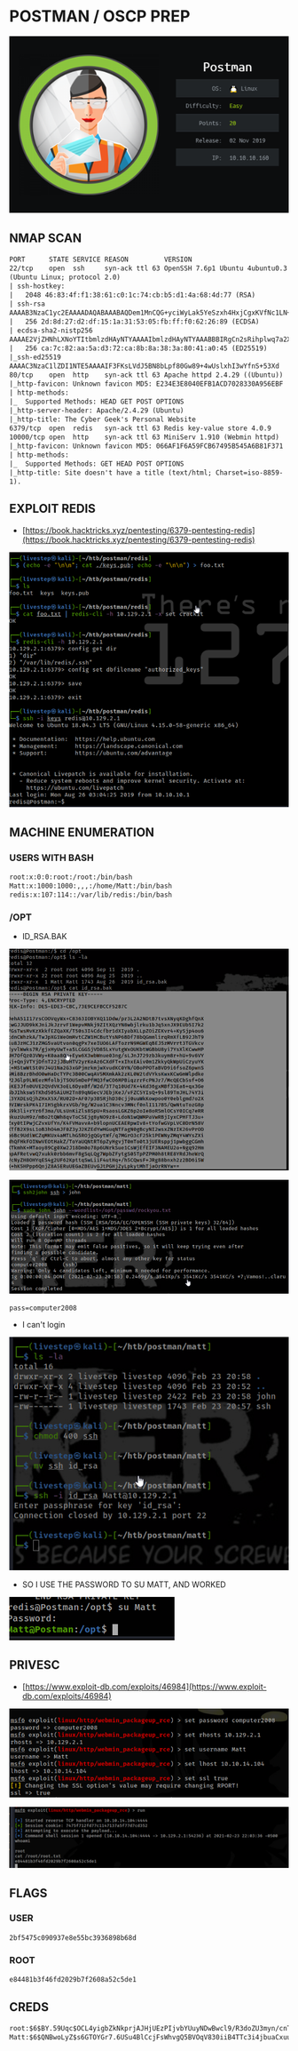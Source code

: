 # POSTMAN / OSCP PREP

![](../.gitbook/assets/f218bd8d1f1f44baa0de3547b8e682b3.png)

## NMAP SCAN

```text
PORT      STATE SERVICE REASON         VERSION
22/tcp    open  ssh     syn-ack ttl 63 OpenSSH 7.6p1 Ubuntu 4ubuntu0.3 (Ubuntu Linux; protocol 2.0)
| ssh-hostkey: 
|   2048 46:83:4f:f1:38:61:c0:1c:74:cb:b5:d1:4a:68:4d:77 (RSA)
| ssh-rsa AAAAB3NzaC1yc2EAAAADAQABAAABAQDem1MnCQG+yciWyLak5YeSzxh4HxjCgxKVfNc1LN+vE1OecEx+cu0bTD5xdQJmyKEkpZ+AVjhQo/esF09a94eMNKcp+bhK1g3wqzLyr6kwE0wTncuKD2bA9LCKOcM6W5GpHKUywB5A/TMPJ7UXeygHseFUZEa+yAYlhFKTt6QTmkLs64sqCna+D/cvtKaB4O9C+DNv5/W66caIaS/B/lPeqLiRoX1ad/GMacLFzqCwgaYeZ9YBnwIstsDcvK9+kCaUE7g2vdQ7JtnX0+kVlIXRi0WXta+BhWuGFWtOV0NYM9IDRkGjSXA4qOyUOBklwvienPt1x2jBrjV8v3p78Tzz
|   256 2d:8d:27:d2:df:15:1a:31:53:05:fb:ff:f0:62:26:89 (ECDSA)
| ecdsa-sha2-nistp256 AAAAE2VjZHNhLXNoYTItbmlzdHAyNTYAAAAIbmlzdHAyNTYAAABBBIRgCn2sRihplwq7a2XuFsHzC9hW+qA/QsZif9QKAEBiUK6jv/B+UxDiPJiQp3KZ3tX6Arff/FC0NXK27c3EppI=
|   256 ca:7c:82:aa:5a:d3:72:ca:8b:8a:38:3a:80:41:a0:45 (ED25519)
|_ssh-ed25519 AAAAC3NzaC1lZDI1NTE5AAAAIF3FKsLVdJ5BN8bLpf80Gw89+4wUslxhI3wYfnS+53Xd
80/tcp    open  http    syn-ack ttl 63 Apache httpd 2.4.29 ((Ubuntu))
|_http-favicon: Unknown favicon MD5: E234E3E8040EFB1ACD7028330A956EBF
| http-methods: 
|_  Supported Methods: HEAD GET POST OPTIONS
|_http-server-header: Apache/2.4.29 (Ubuntu)
|_http-title: The Cyber Geek's Personal Website
6379/tcp  open  redis   syn-ack ttl 63 Redis key-value store 4.0.9
10000/tcp open  http    syn-ack ttl 63 MiniServ 1.910 (Webmin httpd)
|_http-favicon: Unknown favicon MD5: 066AF1F6A59FCB67495B545A6B81F371
| http-methods: 
|_  Supported Methods: GET HEAD POST OPTIONS
|_http-title: Site doesn't have a title (text/html; Charset=iso-8859-1).
```

## EXPLOIT REDIS

* [https://book.hacktricks.xyz/pentesting/6379-pentesting-redis](https://book.hacktricks.xyz/pentesting/6379-pentesting-redis)

![](../.gitbook/assets/765126357faa457e8529d1f545bfed30.png)

## MACHINE ENUMERATION

### USERS WITH BASH

```text
root:x:0:0:root:/root:/bin/bash
Matt:x:1000:1000:,,,:/home/Matt:/bin/bash
redis:x:107:114::/var/lib/redis:/bin/bash
```

### /OPT

* ID\_RSA.BAK

![](../.gitbook/assets/4bfa642adceb4d218d874aed9d9f68ff.png)

![](../.gitbook/assets/83cd1cf4616a423093dc76ff8a454f70.png)

```text
pass=computer2008
```

* I can't login 

![](../.gitbook/assets/4e26a299114446cba3d55f4a186627d3.png)

* SO I USE THE PASSWORD TO SU MATT, AND WORKED

![](../.gitbook/assets/d5205921cece4b028fd90420ee0f36ae.png)

## PRIVESC

* [https://www.exploit-db.com/exploits/46984](https://www.exploit-db.com/exploits/46984)

![](../.gitbook/assets/f82bef6871b44eff85bd2e0154ea732e.png)

![](../.gitbook/assets/ebfefe1f4d014a9a9d0eda22b6338771.png)

## FLAGS

### USER

```text
2bf5475c090937e8e55bc3936898b68d
```

### ROOT

```text
e84481b3f46fd2029b7f2608a52c5de1
```

## CREDS

```text
root:$6$BY.59Uqc$OCL4yigbZkNkprjAJHjUEzPIjvbYUuyNDwBwcl9/R3doZU3myn/cnTakyFmQRUrbiqwdxTfYs/MmYmLOCmROS1:18134:0:99999:7:::
Matt:$6$QNBwoLyZ$s6GTOYGr7.6USu4BlCcjFsWhvgQ5BVOqV830iiB4TTc3i4jbuaCxuuF9AO7uuP65PRNMnREZ7NLSMr7XOSGe80:18133:0:99999:7:::
```

